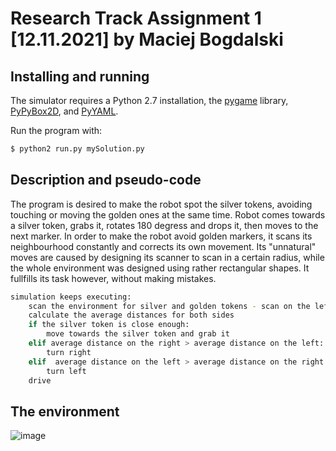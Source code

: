 Research Track Assignment 1 [12.11.2021] by Maciej Bogdalski
================================


Installing and running
----------------------

The simulator requires a Python 2.7 installation, the [pygame](http://pygame.org/) library, [PyPyBox2D](https://pypi.python.org/pypi/pypybox2d/2.1-r331), and [PyYAML](https://pypi.python.org/pypi/PyYAML/).

Run the program with:

```bash
$ python2 run.py mySolution.py
```


Description and pseudo-code
----------------------

The program is desired to make the robot spot the silver tokens, avoiding touching or moving the golden ones at the same time. Robot comes towards a silver token, grabs it, rotates 180 degress and drops it, then moves to the next marker. 
In order to make the robot avoid golden markers, it scans its neighbourhood constantly and corrects its own movement. Its "unnatural" moves are caused by designing its scanner to scan in a certain radius, while the whole environment was designed using rather rectangular shapes. It fullfills its task however, without making mistakes. 


```bash
simulation keeps executing:
	scan the environment for silver and golden tokens - scan on the left and on the right
	calculate the average distances for both sides
	if the silver token is close enough:
		move towards the silver token and grab it
	elif average distance on the right > average distance on the left:
		turn right 
	elif  average distance on the left > average distance on the right:
		turn left
	drive
```



The environment
----------------------

![image](https://user-images.githubusercontent.com/91498765/141461177-de0a459b-f97d-4fc5-b039-fb7d7638dcb8.png)


